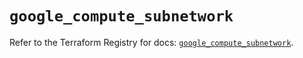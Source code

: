 # `google_compute_subnetwork`

Refer to the Terraform Registry for docs: [`google_compute_subnetwork`](https://registry.terraform.io/providers/hashicorp/google/6.49.3/docs/resources/compute_subnetwork).
